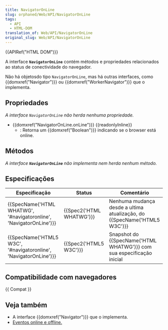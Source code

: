 ```yaml
---
title: NavigatorOnLine
slug: orphaned/Web/API/NavigatorOnLine
tags:
  - API
  - HTML-DOM
translation_of: Web/API/NavigatorOnLine
original_slug: Web/API/NavigatorOnLine
---
```


{{APIRef("HTML DOM")}}

A interface **`NavigatorOnLine`** contém métodos e propriedades relacionados ao status de conectividade do navegador.

Não há objetosdo tipo `NavigatorOnLine`, mas há outras interfaces, como {{domxref("Navigator")}} ou {{domxref("WorkerNavigator")}} que o implementa.

## Propriedades

_A interface `NavigatorOnLine`_ _não herda nenhuma propriedade._

- {{domxref("NavigatorOnLine.onLine")}} {{readonlyInline}}
  - : Retorna um {{domxref("Boolean")}} indicando se o browser está online.

## Métodos

_A interface **`NavigatorOnLine`** não implementa nem herda nenhum método._

## Especificações

| Especificação                                                                            | Status                           | Comentário                                                                      |
| ---------------------------------------------------------------------------------------- | -------------------------------- | ------------------------------------------------------------------------------- |
| {{SpecName('HTML WHATWG', '#navigatoronline', 'NavigatorOnLine')}} | {{Spec2('HTML WHATWG')}} | Nenhuma mudança desde a ultima atualização, do {{SpecName('HTML5 W3C')}} |
| {{SpecName('HTML5 W3C', '#navigatoronline', 'NavigatorOnLine')}}     | {{Spec2('HTML5 W3C')}}     | Snapshot do {{SpecName('HTML WHATWG')}} com sua especificação inicial  |

## Compatibilidade com navegadores

{{ Compat }}

## Veja também

- A interface {{domxref("Navigator")}} que o implementa.
- [Eventos online e offline.](/pt-BR/docs/Web/API/NavigatorOnLine/Online_and_offline_events)
